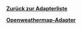 [**Zurück zur Adapterliste**](/adapterref/adapterliste.md)

[**Openweathermap-Adapter**](/adapterref/docs/iobroker.openweathermap/de/README.md)